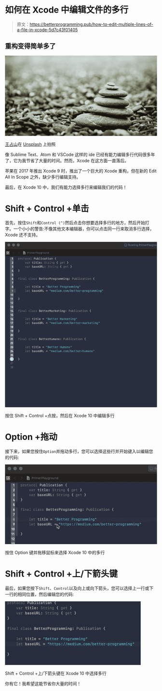 # 如何在 Xcode 中编辑文件的多行

> 原文：<https://betterprogramming.pub/how-to-edit-multiple-lines-of-a-file-in-xcode-5d7c43f01405>

## 重构变得简单多了

![](img/d2dd13d50e78d89f549a9268296a0128.png)

[王占山](https://unsplash.com/@jdubs?utm_source=unsplash&utm_medium=referral&utm_content=creditCopyText)在 [Unsplash](https://unsplash.com/search/photos/peace?utm_source=unsplash&utm_medium=referral&utm_content=creditCopyText) 上拍照

像 Sublime Text、Atom 和 VSCode 这样的 ide 已经有能力编辑多行代码很多年了，它为我节省了大量的时间。然而，Xcode 在这方面一直落后。

苹果在 2017 年推出 Xcode 9 时，推出了一个巨大的 Xcode 重构，但在新的 Edit All In Scope 之外，缺少多行编辑支持。

最后，在 Xcode 10 中，我们有能力选择多行来编辑我们的代码！

# Shift + Control +单击

首先，按住`Shift`和`Control (^)`然后点击你想要选择多行的地方，然后开始打字。一个小小的警告:不像其他文本编辑器，你可以点击同一行来取消多行选择，Xcode 还不支持。

![](img/647c377fa308521b0c2761cc7c46ecd7.png)

按住 Shift + Control +点按，然后在 Xcode 10 中编辑多行

# Option +拖动

接下来，如果您按住`Option`并拖动多行，您可以选择这些行并开始键入以编辑您的代码:

![](img/771a7ba7c6e26d68133af64342201f24.png)

按住 Option 键并拖移鼠标来选择 Xcode 10 中的多行

# Shift + Control +上/下箭头键

最后，如果您按下`Shift`、`Control`以及向上或向下箭头，您可以选择上一行或下一行的相同位置，然后编辑您的代码:

![](img/97fa46511c342c4b1df3df78e134ce85.png)

Shift + Control +上/下箭头键在 Xcode 10 中选择多行

你有它！我希望这能节省你大量的时间！